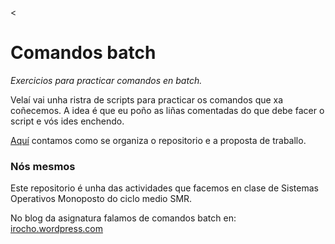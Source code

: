 <<img src="https://irocho.github.io/imaxes/logo.png" alt="" />

# Comandos batch

_Exercicios para practicar comandos en batch._

Velaí vai unha ristra de scripts para practicar os comandos que xa coñecemos. A idea é que eu poño as liñas comentadas do que debe facer o script e vós ides enchendo.

[Aquí](./organizados.md) contamos como se organiza o repositorio e a proposta de traballo.


### Nós mesmos
Este repositorio é unha das actividades que facemos en clase de Sistemas Operativos Monoposto do ciclo medio SMR.

No blog da asignatura falamos de comandos batch en: [irocho.wordpress.com](https://irocho.wordpress.com/tag/windows/)

